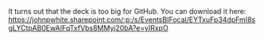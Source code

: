 It turns out that the deck is too big for GitHub. You can download it here: https://johnpwhite.sharepoint.com/:p:/s/EventsBIFocal/EYTxuFp34dpFmI8sgLYCtpAB0EwAIFqTxfVbs8MMyj20bA?e=yIRxpO
